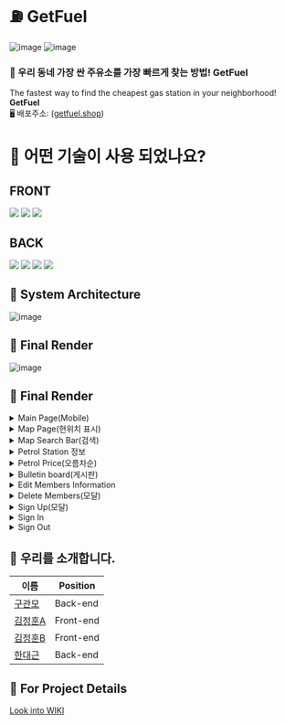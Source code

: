 # :fuelpump: GetFuel
![image](https://user-images.githubusercontent.com/85835389/162539920-f3e37207-3a70-48bb-8837-c9a9456bf72a.png)
![image](https://user-images.githubusercontent.com/85835389/162539832-ca29db52-e258-47c2-9f71-7cee75fdd4f3.png)

### :station: 우리 동네 가장 싼 주유소를 가장 빠르게 찾는 방법! GetFuel
The fastest way to find the cheapest gas station in your neighborhood! **GetFuel**  
🖥️ 배포주소: (<a href="https://getfuel.shop">getfuel.shop</a>)
# :hammer: 어떤 기술이 사용 되었나요?
## FRONT  
<img src="https://img.shields.io/badge/JavaScript-F7DF1E?style=flat-square&logo=JavaScript&logoColor=white"/>  
<img src="https://img.shields.io/badge/React-61DAFB?style=flat-square&logo=React&logoColor=white"/>  
<img src="https://img.shields.io/badge/PoastCSS-DD3A0A?PostCSS=flat-square&logo=PostCSS&logoColor=white"/>  

## BACK  
<img src="https://img.shields.io/badge/Express-000000?style=flat-square&logo=Express&logoColor=white"/>  
<img src="https://img.shields.io/badge/JSON Web Tokens-000000?style=flat-square&logo=JSONWebTokens&logoColor=white"/>  
<img src="https://img.shields.io/badge/Amazon AWS-232F3E?style=flat-square&logo=AmazonAWS&logoColor=white"/>  
<img src="https://img.shields.io/badge/MongoDB-47A248?style=flat-square&logo=MongoDB&logoColor=black"/>  

## :electric_plug: System Architecture 
![image](https://user-images.githubusercontent.com/85835389/162535437-d1078032-de13-41f8-acbc-7f1b20404bc1.png)

## :movie_camera: Final Render
![image](https://user-images.githubusercontent.com/85835389/162673158-669288a1-4601-4010-bdcb-d39d88913c64.png)
## :movie_camera: Final Render
<details>
<summary> Main Page(Mobile) </summary> 
<img src="https://user-images.githubusercontent.com/85835389/162772504-f911d246-9355-443e-b985-490a61065439.gif">
</details>

<details>
<summary> Map Page(현위치 표시) </summary> 
<img src="https://user-images.githubusercontent.com/57275302/162775656-4461bc2d-6a29-4a25-8e06-71799c03f9ab.gif">
</details>


<details>
<summary> Map Search Bar(검색) </summary> 
<img src="https://user-images.githubusercontent.com/85835389/162773226-5a0b0904-fdf4-4862-be9e-16ab0c440886.gif">
</details>

<details>
<summary> Petrol Station 정보 </summary> 
<img src="https://user-images.githubusercontent.com/85835389/162773799-2c2d274e-0e23-4c71-a325-7a68859e8d34.gif">
</details>

<details>
<summary> Petrol Price(오름차순) </summary> 
<img src="https://user-images.githubusercontent.com/85835389/162771916-293a6291-95f7-4ff0-93ae-0e8cb20be676.gif">
</details>

<details>
<summary> Bulletin board(게시판) </summary> 
<img src="https://user-images.githubusercontent.com/85835389/162769966-9d40ef8e-7dd4-4aee-a476-890078181090.gif">
</details>

<details>
<summary> Edit Members Information </summary> 
<img src="https://user-images.githubusercontent.com/85835389/162769994-cf51cadd-bac2-4bfe-9df3-1b5a66ab7395.gif">

</details>

<details>
<summary> Delete Members(모달) </summary> 
<img src="https://user-images.githubusercontent.com/85835389/162769907-d691d63e-7760-457f-b6c5-fc1d9baec20f.gif">

</details>

<details>
<summary> Sign Up(모달) </summary> 
<img src="https://user-images.githubusercontent.com/85835389/162776014-9db66d3f-bad1-47c6-bd0f-8b6aa2160500.gif">
</details>

<details>
<summary> Sign In </summary> 
<img src="https://user-images.githubusercontent.com/85835389/162769946-5e95b5ae-b3f9-4fd9-ba89-f5117f75663c.gif">

</details>

<details>
<summary> Sign Out </summary> 
<img src="https://user-images.githubusercontent.com/85835389/162769935-af01bee2-8fb0-4d32-ac8b-c57f50c0da83.gif">

</details>

## :raising_hand: 우리를 소개합니다.  

이름|Position
--|--|
<a href="https://github.com/Best-engineer">구관모|Back-end</a>
<a href="https://github.com/wjdgns950621">김정훈A|Front-end</a>
<a href="https://github.com/JungHoon0814">김정훈B|Front-end</a>
<a href="https://github.com/Daekuen">한대근|Back-end</a>

## :eyes: For Project Details
[Look into WIKI](https://github.com/codestates/GetFuel/wiki)
